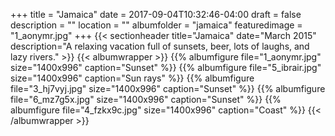 +++
title = "Jamaica"
date = 2017-09-04T10:32:46-04:00
draft = false
description = "" 
location = ""
albumfolder = "jamaica"
featuredimage = "1_aonymr.jpg"
+++
{{< sectionheader 
    title="Jamaica" 
    date="March 2015"
    description="A relaxing vacation full of sunsets, beer, lots of laughs, and lazy rivers."
    >}}
{{< albumwrapper >}}
{{% albumfigure file="1_aonymr.jpg" size="1400x996" caption="Sunset" %}}
{{% albumfigure file="5_ibrair.jpg" size="1400x996" caption="Sun rays" %}}
{{% albumfigure file="3_hj7vyj.jpg" size="1400x996" caption="Sunset" %}}
{{% albumfigure file="6_mz7g5x.jpg" size="1400x996" caption="Sunset" %}}
{{% albumfigure file="4_fzkx9c.jpg" size="1400x996" caption="Coast" %}}
{{< /albumwrapper >}}
